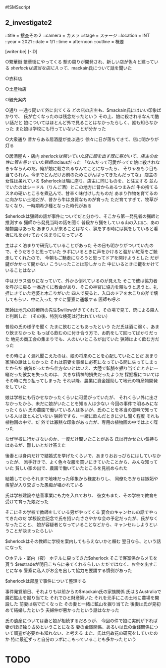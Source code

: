 #!SMSscript

## 2_investigate2

::title = 捜査その２
::camera = カメラ
::stage = ステージ
::location = INT
::year = 2021
::date = 1/1
::time = afternoon
::outline = 概要

[writer:be]
[-:D]

○繁華街
繁華街にやってくる
駅の周りが開発され、新しい店が色々と建っている
$sherlockは適当な店に入って、$mackain氏について話を聞いた

○衣料店

○土産物店

○観光案内

○通り
一通り聞いて外に出てくる
どの店の店主も、$mackain氏にはいい印象ばかりで、
氏が亡くなったのは残念だったという
その上、娘に殺されるなんて酷い話だと
娘についてはほとんど外で見ることはなかったらしく、誰も知らなかった
また娘は学校にも行っていないことが分かった

○大衆通り
昔からある居酒屋が並ぶ通り
徐々に日が落ちてきて、店に明かりが灯る

○居酒屋Ａ・店内
$sherlockは開いていた店に顔を出す
既に客がいて、店主の女性に管を巻いていた
猟師の$clausだった
「なんだって可愛がってた娘に殺されなきゃならんのだ。俺が娘に殺されるなんてことになったら、
そりゃあもう目も当てられん。今までどんだけお前のためにがんばってきたんだってな」
店主の女性は呆れている
$sherlockは隣に座り、店主に同じものを、と注文する
並んでいたのはシードル（りんご酒）とこの地方に昔からあるつまみだ
牛の捨てるスネの硬いところを煮込んで、甘辛く味付けしたものだ
あまり作物を育てるのに向かない土地だが、昔から牛は良質なものが育った
ただ育てすぎて、牧草がなくなり、一時期希少種となった時代がある

$sherlockは猟師の話が事件についてだと分かり、そこから第一発見者の猟師と推測する
猟師から発見当時の話を聞く
普段から猟をしている山の入口に、あの植物園はあった
あまり人が来ることはなく、猟をする時には猟をしていると看板に札をかけておく決まりになっている

主はよく泊まりで研究していることがあった
その日も明かりがついていたので、そうだろうと思っていた
ラボにいるときに声をかけると温かい紅茶をご馳走してくれたので、
今朝もご馳走になろうと思ってドアを開けようとした
だが鍵がかかって開かない
こういったことは珍しかった
中にいるときに鍵をかけていることはない

中はガラス張りになっていて、外から倒れているのが見えた
そこで彼は協力者を呼びに戻る
一番近くに教会があり、そこの神官に協力を頼もうと思うと、礼拝にきていた老婆と木こりがいた
四人で戻ると、入口のドアを木こりの斧で壊してもらい、中に入った
すぐに警察に通報する
医師も呼ぶ

医師は地元の診療所の先生$willowがきてくれて、その場で見て、銃による殺人と判断した
（その後、特別な検死は行われていない）

普段の氏の様子を聞く
たまに飲むこともあったという
ただ氏は酒に弱く、あまり飲まなかった
もっぱら飲むのに付き合う方で、お酌をして回ってばかりだった
地元の商工会の集まりでも、人のいいところが出ていた
猟師はよく飲む方だった

その時によく漏れ聞こえたのは、娘の将来のことを心配していたことだ
あまり家族の話はしなかった
それは前妻を事業に必死になっている間に失ってしまったからだ
病気だったから仕方ないとはいえ、大陸で鉱脈を掘り当てたときに一緒だった彼女を失ったのは、
大きな精神的損失だったようだ
採掘権についてはその時に売り払ってしまった
それ以降、農業に資金援助して地元の特産物開発をしていた

娘は学校にも行かせなかったくらいに可愛がっていたが、
それくらい外に出さなかったから、未だに娘がいたことを知る人は少ない
今回の事件で明るみになったくらい
氏の農園で働いている人は多いが、氏のことを本当の意味で知っている人はほとんどいない
猟師ですら、一緒に飲んだときに少し聞く程度
それも植物園の中で、だ
外では寡黙な印象があったが、専用の植物園の中ではよく喋った

なぜ学校に行かさないのか、一度だけ聞いたことがある
氏は行かせたい気持ちはあるが、難しいとだけ答えた

後妻とは身内だけで結婚式を挙げたくらいで、あまりおおっぴらにはしていなかったが、
派手好きで、よく色々な服を買いにきていたことから、みんな知っていた
貧しい家の出で、農園で働いていたところを見初められた

結婚してからそれまで地味だった印象から様変わりし、
同僚たちからは嫉妬や羨望が入り交ざった愚痴が囁かれている

氏は学校建設や慈善事業にも力を入れており、
彼女もまた、その学校で教育を受けて育った娘だった

そこにその学校で教師をしている男がやってくる
宴会のキャンセルの話でやってきたのだ
学校設立記念で氏を招いたささやかな会の予定だったが、氏がなくなったことと、
娘が容疑者となっていることなどから、キャンセルしようということが決まったらしい

$sherlockはその教師に学校を案内してもらえないかと頼む
翌日なら、という話になった

○ホテル・室内（夜）
ホテルに戻ってきた$sherlock
そこで客室係からメモを貰う
$restradeが明日こちらに来てくれるらしい
ただではなく、お金を出すことになる
警察に私人がお金を出して協力を要請する慣例があった

$sherlockは部屋で事件について整理する

事件発覚前日、それよりも以前からの$mackain氏の家族関係
氏は＄Australiaで魔石鉱山を掘り当てた
それでひと財産築いた
それを元手にこの土地に農場を開設した
前妻は病で亡くなった
その妻と一緒に鉱山を掘り当てた
後妻は氏が見初めて結婚したという
夫婦仲が悪かったという話はなかった

氏の遺産については妻と娘が相続するだろうが、
今回の件で娘に実刑が下れば妻がほぼ独り占めということになる
妻の金銭関係、あるいは氏の金銭関係について調査が必要かも知れない、と考える
また、氏は何故花の研究をしていたのか
特に最近ずっと自分のラボにこもっていることも多かったという

# TODO
